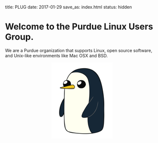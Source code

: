 title: PLUG
date: 2017-01-29
save_as: index.html
status: hidden

# Welcome to the Purdue Linux Users Group.

We are a Purdue organization that supports Linux, open source software, and Unix-like environments like Mac OSX and BSD.

<img src="files/gunter.png" style="display:block;margin:auto;">

